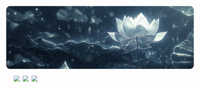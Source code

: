 <div style="max-width: 600px; margin: 0 auto;">
  
  <!-- Gambar -->
  <div style="text-align: center;" align="center">
    <img src="img/kCkHROSi.jpeg" alt="Image" style="border-radius:10px; max-width: 100%;" />
  </div>

  <!-- Badge dengan flexbox -->
  <div style="display: flex; justify-content: flex-start; margin-top: 15px; gap: 8px; margin-left:20px">
    <img src="https://img.shields.io/badge/Fedora-51A2DA?style=for-the-badge&logo=fedora&logoColor=white" />
    <img src="https://img.shields.io/badge/Linux_Mint-87CF3E?style=for-the-badge&logo=linux-mint&logoColor=white" />
    <img src="https://img.shields.io/badge/Blogger-FF5722?style=for-the-badge&logo=blogger&logoColor=white" />
  </div>
  
</div>